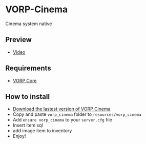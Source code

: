 # VORP-Cinema
Cinema system native

## Preview
- [Video](https://www.youtube.com/watch?v=1ttqzmpo0OI)

## Requirements
- [VORP Core](https://github.com/VORPCORE/VORP-Core/releases)

## How to install
* [Download the lastest version of VORP Cinema](https://github.com/VORPCORE/VORP-Cinema/releases)
* Copy and paste ```vorp_cinema``` folder to ```resources/vorp_cinema```
* Add ```ensure vorp_cinema``` to your ```server.cfg``` file
* Insert item sql
* add image item to inventory
* Enjoy!
